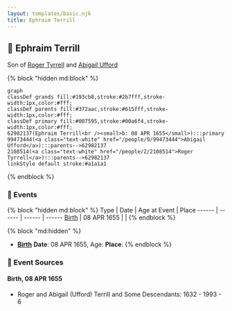 ```yaml
---
layout: templates/basic.njk
title: Ephraim Terrill
---
```

## 🔵 Ephraim Terrill

Son of [Roger Tyrrell](/people/2/2108514) and [Abigail Ufford](/people/9/99473444)

{% block "hidden md:block" %}
```mermaid
graph
classDef grands fill:#193cb8,stroke:#2b7fff,stroke-width:1px,color:#fff;
classDef parents fill:#372aac,stroke:#615fff,stroke-width:1px,color:#fff;
classDef primary fill:#007595,stroke:#00a6f4,stroke-width:1px,color:#fff;
62982137(Ephraim Terrill<br /><small>b: 08 APR 1655</small>):::primary
99473444(<a class="text-white" href="/people/9/99473444">Abigail Ufford</a>):::parents-->62982137
2108514(<a class="text-white" href="/people/2/2108514">Roger Tyrrell</a>):::parents-->62982137
linkStyle default stroke:#a1a1a1
```
{% endblock %}

### 📆 Events

{% block "hidden md:block" %}
Type | Date | Age at Event | Place
------ | ------ | ------ | ------
[Birth](#event-event-2) | 08 APR 1655 |  |
{% endblock %}

{% block "md:hidden" %}
- **[Birth](#event-event-2)**
**Date**: 08 APR 1655, Age:
**Place**:
{% endblock %}

### 📰 Event Sources

#### <a id="event-event-2"></a> Birth, 08 APR 1655
* Roger and Abigail (Ufford) Terrill and Some Descendants: 1632 - 1993  - 6